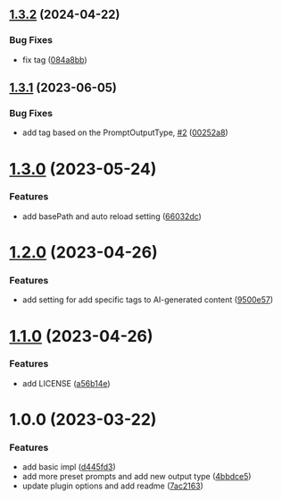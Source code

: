## [1.3.2](https://github.com/ahonn/logseq-plugin-ai-assistant/compare/v1.3.1...v1.3.2) (2024-04-22)


### Bug Fixes

* fix tag ([084a8bb](https://github.com/ahonn/logseq-plugin-ai-assistant/commit/084a8bbb14a8d16a04d1acb1c9b4a388b9368c25))

## [1.3.1](https://github.com/ahonn/logseq-plugin-ai-assistant/compare/v1.3.0...v1.3.1) (2023-06-05)


### Bug Fixes

* add tag based on the PromptOutputType, [#2](https://github.com/ahonn/logseq-plugin-ai-assistant/issues/2) ([00252a8](https://github.com/ahonn/logseq-plugin-ai-assistant/commit/00252a899a84f17d6cfa18ddf25d7a967c41f89e))

# [1.3.0](https://github.com/ahonn/logseq-plugin-ai-assistant/compare/v1.2.0...v1.3.0) (2023-05-24)


### Features

* add basePath and auto reload setting ([66032dc](https://github.com/ahonn/logseq-plugin-ai-assistant/commit/66032dc5787ca2cb1f44a0aee0162944cf14409c))

# [1.2.0](https://github.com/ahonn/logseq-plugin-ai-assistant/compare/v1.1.0...v1.2.0) (2023-04-26)


### Features

* add setting for add specific tags to AI-generated content ([9500e57](https://github.com/ahonn/logseq-plugin-ai-assistant/commit/9500e57156a0642aa9e917ae5e1278684639f575))

# [1.1.0](https://github.com/ahonn/logseq-plugin-ai-assistant/compare/v1.0.0...v1.1.0) (2023-04-26)


### Features

* add LICENSE ([a56b14e](https://github.com/ahonn/logseq-plugin-ai-assistant/commit/a56b14e9595ecd20bcd4cdc51405f4a00e266e9b))

# 1.0.0 (2023-03-22)


### Features

* add basic impl ([d445fd3](https://github.com/ahonn/logseq-plugin-ai-assistant/commit/d445fd3fe59f54790a35ad836f79b19c1afaa0bf))
* add more preset prompts and add new output type ([4bbdce5](https://github.com/ahonn/logseq-plugin-ai-assistant/commit/4bbdce5a37d6d0557ca82cc8c36ffd1f8edc6446))
* update plugin options and add readme ([7ac2163](https://github.com/ahonn/logseq-plugin-ai-assistant/commit/7ac216333bd2d8b69b31565e31209ec298548ee6))
